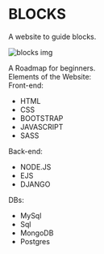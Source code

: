 # BLOCKS
A website to guide blocks.<br>

![blocks img](https://github.com/ThePhoenix11/BLOCKS/blob/3fa9ca786f3a76e643d71a1e0c5d082bdc2ccfd9/IMG/Screenshot%20from%202021-08-10%2017-03-52.png)<br>

A Roadmap for beginners.
<br>
Elements of the Website: <br>
Front-end: <br>
- HTML <br>
- CSS  <br>
- BOOTSTRAP <br>
- JAVASCRIPT <br>
- SASS <br>


Back-end: <br>
- NODE.JS <br>
- EJS <br>
- DJANGO <br>

DBs: <br>
- MySql <br>
- Sql <br>
- MongoDB <br>
- Postgres <br>
